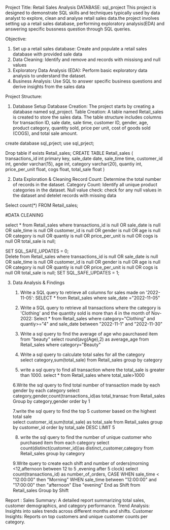 Project Title: Retail Sales Analysis
DATABASE: sql_project
This project is designed to demonstrate SQL skills and techniques typically used by data analyst to explore, clean and analyse retail sales data.the project involves setting up a retail sales database, performing exploratory analysis(EDA) and answering specific bussness question through SQL queries.

Objective:
1. Set up a retail sales database: Create and populate a retail sales database with provided sale data
2. Data Cleaning: Identify and remove and records with missisng and null values
3. Exploratory Data Analysis (EDA): Perform basic exploratory data analysis to understand the dataset.
4. Business Analysis: Use SQL to answer specific business questions and derive insights from the sales data

Project Structure:
1. Database Setup
Database Creation: The project starts by creating a database named sql_project.
Table Creation: A table named Retail_sales is created to store the sales data. The table structure includes columns for transaction ID, sale date, sale time, customer ID, gender, age, product category, quantity sold, price per unit, cost of goods sold (COGS), and total sale amount.

create database sql_prject;
use sql_prject;

Drop table if exists Retail_sales;
CREATE TABLE Retail_sales
(
		  transactions_id int primary key,
		  sale_date date, 
		  sale_time time,
		  customer_id int,
		  gender varchar(15),
		  age int,
		  category varchar(20),
		  quantiy int,
		  price_per_unit float,
		  cogs float,
		  total_sale float
)


2. Data Exploration & Cleaning
Record Count: Determine the total number of records in the dataset.
Category Count: Identify all unique product categories in the dataset.
Null value check: check for any null values in the dataset and detelet records with missing data


Select count(*) FROM Retail_sales;

#DATA CLEANING

select * from Retail_sales
where 
    transactions_id is null
    OR
    sale_date is null
    OR
    sale_time is null
    OR
    customer_id is null
    OR
    gender is null
    OR
    age is null
    OR
    category is null
    OR
    quantiy is null
    OR
    price_per_unit is null
    OR
    cogs is null
    OR
    total_sale is null;

SET SQL_SAFE_UPDATES = 0;    
Delete from Retail_sales
where 
    transactions_id is null
    OR
    sale_date is null
    OR
    sale_time is null
    OR
    customer_id is null
    OR
    gender is null
    OR
    age is null
    OR
    category is null
    OR
    quantiy is null
    OR
    price_per_unit is null
    OR
    cogs is null
    OR
    total_sale is null;
SET SQL_SAFE_UPDATES = 1; 



3. Data Analysis & Findings
    1. Write a SQL query to retrieve all columns for sales made on '2022-11-05':
     SELECT * from Retail_sales where sale_date ="2022-11-05"

    2. Write a SQL query to retrieve all transactions where the category is 'Clothing' and the quantity sold is more than 4 in the month of Nov-2022:
      Select  * from Retail_sales where category="Clothing" and quantiy>="4" and sale_date between "2022-11-1" and "2022-11-30"

    3. Write a sql query to find the average of age who paurchased item from "beauty"
       select round(avg(Age),2) as average_age from Retail_sales where category="Beauty"

    4. Write a sql query to calculate total sales for all the category  
       select category,sum(total_sale) from Retail_sales group by category

    5. write a sql query to find all transaction where the total_sale is greater than 1000.
       select * from Retail_sales where total_sale>1000

    6.Write the sql query to find total number of transaction made by each gender by each category
       select category,gender,count(transactions_id)as total_transac from Retail_sales Group by category,gender order by 1

    7.write the sql query to find the top 5 customer based on the highest total sale     
       select customer_id,sum(total_sale) as total_sale from Retail_sales group by customer_id order by total_sale DESC LIMIT 5

    8. write the sql query to find the number of unique customer who purchased item from each category
       select count(distinct(customer_id))as distinct_customer,category from Retail_sales group by category 

    9.Write query to create each shift and number of orders(morning <12,afternoon between 12 to 5 ,evening after 5 clock)
       select count(transactions_id) as number_of_orders,
       CASE
            WHEN sale_time < "12:00:00" then "Morning"
            WHEN sale_time between "12:00:00" and "17:00:00" then "afternoon"
            Else "evening"
            End as Shift
        from Retail_sales
        Group by Shift



Report :
Sales Summary: A detailed report summarizing total sales, customer demographics, and category performance.
Trend Analysis: Insights into sales trends across different months and shifts.
Customer Insights: Reports on top customers and unique customer counts per category.